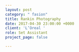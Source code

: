 ```yaml
---
layout: post
category: " fasion"
title: Rankin Photography
date: 2017-04-30 23:00:00 +0000
client: 'L’Oreal '
role: Set Assistant
project_page: false

---
```

